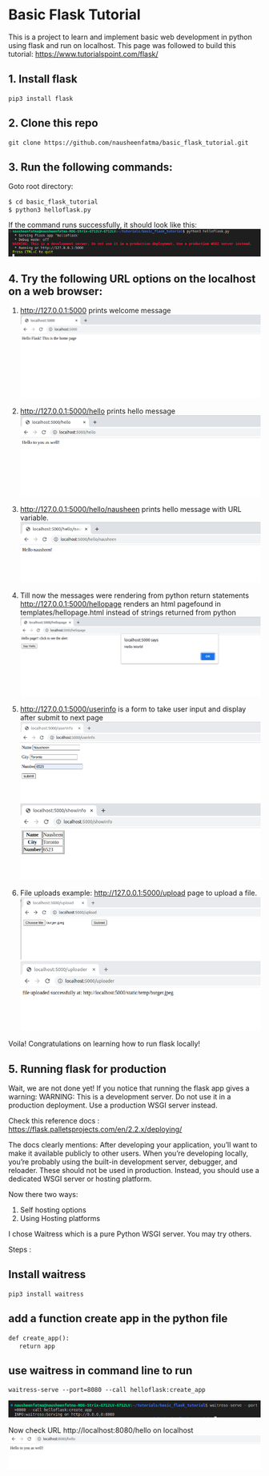 # Basic Flask Tutorial
This is a project to learn and implement basic web development in python using flask and run on localhost.
This page was followed to build this tutorial: https://www.tutorialspoint.com/flask/

## 1. Install flask

```
pip3 install flask
```

## 2. Clone this repo

```
git clone https://github.com/nausheenfatma/basic_flask_tutorial.git
```

## 3. Run the following commands:

Goto root directory:

```
$ cd basic_flask_tutorial
$ python3 helloflask.py
```

If the command runs successfully, it should look like this:
![Alt text](snippets/flask_command_line.png)


## 4. Try the following URL options on the localhost on a web browser:

1. http://127.0.0.1:5000 prints welcome message
![Alt text](snippets/root.png)

2. http://127.0.0.1:5000/hello prints hello message 
![Alt text](snippets/hello.png)

3. http://127.0.0.1:5000/hello/nausheen prints hello message with URL variable. 
![Alt text](snippets/hellonausheen.png)

4. Till now the messages were rendering from python return statements 
http://127.0.0.1:5000/hellopage renders an html pagefound in templates/hellopage.html instead of strings returned from python
![Alt text](snippets/hellopage.png)

5. http://127.0.0.1:5000/userinfo is a form to take user input and display after submit to next page
![Alt text](snippets/userinfo.png)
![Alt text](snippets/showinfo.png)

6. File uploads example: http://127.0.0.1:5000/upload page to upload a file. 
![Alt text](snippets/upload.png)
![Alt text](snippets/uploader.png)

Voila! Congratulations on learning how to run flask locally!

## 5. Running flask for production

Wait, we are not done yet! If you notice that running the flask app gives a warning:
WARNING: This is a development server. Do not use it in a production deployment. Use a production WSGI server instead.


Check this reference docs : https://flask.palletsprojects.com/en/2.2.x/deploying/

The docs clearly mentions:
After developing your application, you’ll want to make it available publicly to other users. When you’re developing locally, you’re probably using the built-in development server, debugger, and reloader. These should not be used in production. Instead, you should use a dedicated WSGI server or hosting platform.

Now there two ways:
1. Self hosting options
2. Using Hosting platforms

I chose Waitress which is a pure Python WSGI server. You may try others.

Steps : 

## Install waitress

```
pip3 install waitress
```

## add a function create app in the python file

```   
def create_app():
   return app
```

## use waitress in command line to run

```
waitress-serve --port=8080 --call helloflask:create_app
```
![Alt text](snippets/waitress.png)

Now check URL http://localhost:8080/hello on localhost
![Alt text](snippets/waitress_hello.png)
